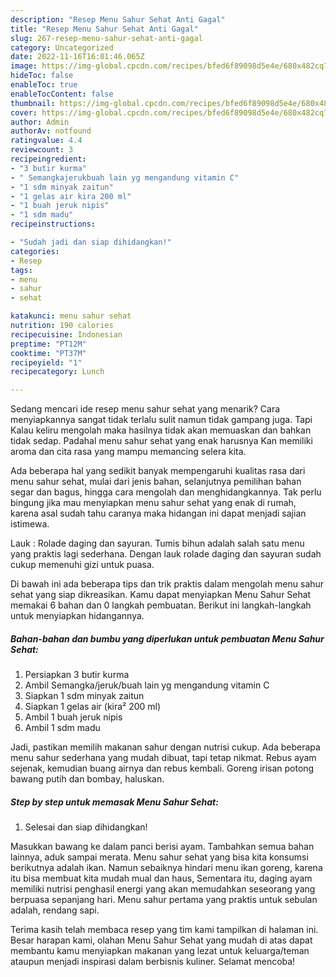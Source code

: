 ```yaml
---
description: "Resep Menu Sahur Sehat Anti Gagal"
title: "Resep Menu Sahur Sehat Anti Gagal"
slug: 267-resep-menu-sahur-sehat-anti-gagal
category: Uncategorized
date: 2022-11-16T16:01:46.065Z
image: https://img-global.cpcdn.com/recipes/bfed6f89098d5e4e/680x482cq70/menu-sahur-sehat-foto-resep-utama.jpg
hideToc: false
enableToc: true
enableTocContent: false
thumbnail: https://img-global.cpcdn.com/recipes/bfed6f89098d5e4e/680x482cq70/menu-sahur-sehat-foto-resep-utama.jpg
cover: https://img-global.cpcdn.com/recipes/bfed6f89098d5e4e/680x482cq70/menu-sahur-sehat-foto-resep-utama.jpg
author: Admin
authorAv: notfound
ratingvalue: 4.4
reviewcount: 3
recipeingredient:
- "3 butir kurma"
- " Semangkajerukbuah lain yg mengandung vitamin C"
- "1 sdm minyak zaitun"
- "1 gelas air kira 200 ml"
- "1 buah jeruk nipis"
- "1 sdm madu"
recipeinstructions:

- "Sudah jadi dan siap dihidangkan!"
categories:
- Resep
tags:
- menu
- sahur
- sehat

katakunci: menu sahur sehat 
nutrition: 190 calories
recipecuisine: Indonesian
preptime: "PT12M"
cooktime: "PT37M"
recipeyield: "1"
recipecategory: Lunch

---
```



Sedang mencari ide resep menu sahur sehat yang menarik? Cara menyiapkannya sangat tidak terlalu sulit namun tidak gampang juga. Tapi Kalau keliru mengolah maka hasilnya tidak akan memuaskan dan bahkan tidak sedap. Padahal menu sahur sehat yang enak harusnya Kan memiliki aroma dan cita rasa yang mampu memancing selera kita.


Ada beberapa hal yang sedikit banyak mempengaruhi kualitas rasa dari menu sahur sehat, mulai dari jenis bahan, selanjutnya pemilihan bahan segar dan bagus, hingga cara mengolah dan menghidangkannya. Tak perlu bingung jika mau menyiapkan menu sahur sehat yang enak di rumah, karena asal sudah tahu caranya maka hidangan ini dapat menjadi sajian istimewa.

Lauk : Rolade daging dan sayuran. Tumis bihun adalah salah satu menu yang praktis lagi sederhana. Dengan lauk rolade daging dan sayuran sudah cukup memenuhi gizi untuk puasa.


Di bawah ini ada beberapa tips dan trik praktis dalam mengolah menu sahur sehat yang siap dikreasikan. Kamu dapat menyiapkan Menu Sahur Sehat memakai 6 bahan dan 0 langkah pembuatan. Berikut ini langkah-langkah untuk menyiapkan hidangannya.

<!--inarticleads1-->

##### Bahan-bahan dan bumbu yang diperlukan untuk pembuatan Menu Sahur Sehat:

1. Persiapkan 3 butir kurma
1. Ambil  Semangka/jeruk/buah lain yg mengandung vitamin C
1. Siapkan 1 sdm minyak zaitun
1. Siapkan 1 gelas air (kira² 200 ml)
1. Ambil 1 buah jeruk nipis
1. Ambil 1 sdm madu


Jadi, pastikan memilih makanan sahur dengan nutrisi cukup. Ada beberapa menu sahur sederhana yang mudah dibuat, tapi tetap nikmat. Rebus ayam sejenak, kemudian buang airnya dan rebus kembali. Goreng irisan potong bawang putih dan bombay, haluskan. 

<!--inarticleads2-->

##### Step by step untuk memasak Menu Sahur Sehat:


1. Selesai dan siap dihidangkan!

Masukkan bawang ke dalam panci berisi ayam. Tambahkan semua bahan lainnya, aduk sampai merata. Menu sahur sehat yang bisa kita konsumsi berikutnya adalah ikan. Namun sebaiknya hindari menu ikan goreng, karena itu bisa membuat kita mudah mual dan haus, Sementara itu, daging ayam memiliki nutrisi penghasil energi yang akan memudahkan seseorang yang berpuasa sepanjang hari. Menu sahur pertama yang praktis untuk sebulan adalah, rendang sapi. 

Terima kasih telah membaca resep yang tim kami tampilkan di halaman ini. Besar harapan kami, olahan Menu Sahur Sehat yang mudah di atas dapat membantu kamu menyiapkan makanan yang lezat untuk keluarga/teman ataupun menjadi inspirasi dalam berbisnis kuliner. Selamat mencoba!

